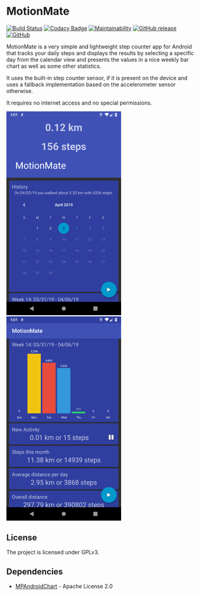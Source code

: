 # MotionMate

[![Build Status](https://travis-ci.com/tiefensuche/motionmate.svg?branch=master)](https://travis-ci.com/tiefensuche/motionmate)
[![Codacy Badge](https://api.codacy.com/project/badge/Grade/3468be87fdba4468a1cb0a63b5fe5b41)](https://www.codacy.com/app/tiefensuche/motionmate?utm_source=github.com&amp;utm_medium=referral&amp;utm_content=tiefensuche/motionmate&amp;utm_campaign=Badge_Grade)
[![Maintainability](https://api.codeclimate.com/v1/badges/de0c4faf9700c6d6bbd9/maintainability)](https://codeclimate.com/github/tiefensuche/motionmate/maintainability)
[![GitHub release](https://img.shields.io/github/release/tiefensuche/motionmate.svg)](https://github.com/tiefensuche/motionmate/releases)
[![GitHub](https://img.shields.io/github/license/tiefensuche/motionmate.svg)](LICENSE)

MotionMate is a very simple and lightweight step counter app for Android that tracks your daily steps and displays the results by selecting a specific day from the calendar view and presents the values in a nice weekly bar chart as well as some other statistics.

It uses the built-in step counter sensor, if it is present on the device and uses a fallback implementation based on the accelerometer sensor otherwise.

It requires no internet access and no special permissions.

<img src="images/motionmate-screenshot-1.png" width="300"/> <img src="images/motionmate-screenshot-2.png" width="300"/>

## License
The project is licensed under GPLv3.

## Dependencies
-   [MPAndroidChart](https://github.com/PhilJay/MPAndroidChart) - Apache License 2.0
